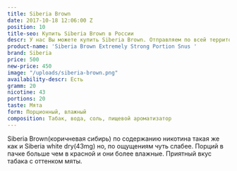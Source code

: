 ```yaml
---
title: Siberia Brown
date: 2017-10-18 12:06:00 Z
position: 10
title-seo: Купить Siberia Brown в России
descr: У нас Вы можете купить Siberia Brown. Отправляем по всей территории России.
product-name: 'Siberia Brown Extremely Strong Portion Snus '
brand: Siberia
price: 500
new-price: 450
image: "/uploads/siberia-brown.png"
availability-descr: Есть
gramm: 20
nicotine: 43
portions: 20
taste: Мята
form: Порционный, влажный
composition: Табак, вода, соль, пищевой ароматизатор
---
```


Siberia Brown(коричневая сибирь) по содержанию никотина такая же как и Siberia white dry(43mg) но, по ощущениям чуть слабее. Порций в пачке больше чем в красной и они более влажные. 
Приятный вкус табака с оттенком мяты.